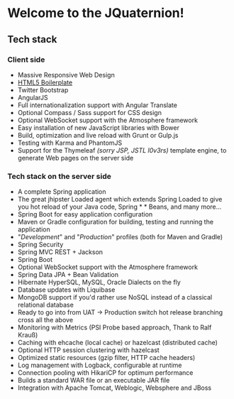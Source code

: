#  Welcome to the JQuaternion!

##  Tech stack

###  Client side

* Massive Responsive Web Design
* [HTML5 Boilerplate](http://html5boilerplate.com/)
* Twitter Bootstrap
* AngularJS
* Full internationalization support with Angular Translate
* Optional Compass / Sass support for CSS design
* Optional WebSocket support with the Atmosphere framework
* Easy installation of new JavaScript libraries with Bower
* Build, optimization and live reload with Grunt or Gulp.js
* Testing with Karma and PhantomJS
* Support for the Thymeleaf _(sorry JSP, JSTL l0v3rs)_ template engine, to generate Web pages on the server side

### Tech stack on the server side
* A complete Spring application
* The great jhipster Loaded agent which extends Spring Loaded to give you hot reload of your Java code, Spring * * Beans, and many more...
* Spring Boot for easy application configuration
* Maven or Gradle configuration for building, testing and running the application
* "_Development_" and "_Production_" profiles (both for Maven and Gradle)
* Spring Security
* Spring MVC REST + Jackson
* Spring Boot
* Optional WebSocket support with the Atmosphere framework
* Spring Data JPA + Bean Validation
* Hibernate HyperSQL, MySQL, Oracle Dialects on the fly
* Database updates with Liquibase
* MongoDB support if you'd rather use NoSQL instead of a classical relational database
* Ready to go into from UAT -> Production switch hot release branching cross all the above
* Monitoring with Metrics (PSI Probe based approach, Thank to Ralf Krauß)
* Caching with ehcache (local cache) or hazelcast (distributed cache)
* Optional HTTP session clustering with hazelcast
* Optimized static resources (gzip filter, HTTP cache headers)
* Log management with Logback, configurable at runtime
* Connection pooling with HikariCP for optimum performance
* Builds a standard WAR file or an executable JAR file
* Integration with Apache Tomcat, Weblogic, Websphere and JBoss